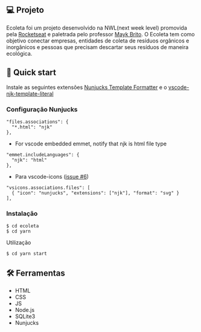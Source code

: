 
## 💻 Projeto <a name = "projeto"></a>

Ecoleta foi um projeto desenvolvido na NWL(next week level) promovida pela [Rocketseat](https://rocketseat.com.br/) e paletrada pelo professor [Mayk Brito](https://github.com/maykbrito). O Ecoleta tem como objetivo conectar empresas, entidades de coleta de resíduos orgânicos e inorgânicos e pessoas que precisam descartar seus resíduos de maneira ecológica.

## 🚀 Quick start <a name = "getting_started"></a>

Instale as seguintes extensões [Nunjucks Template Formatter](https://marketplace.visualstudio.com/items?itemName=okitavera.vscode-nunjucks-formatter) e o [vscode-njk-template-literal](https://marketplace.visualstudio.com/items?itemName=eseom.nunjucks-template)

### Configuração Nunjucks

```
"files.associations": {
  "*.html": "njk"
},
```
- For vscode embedded emmet, notify that njk is html file type

```
"emmet.includeLanguages": {
  "njk": "html"
},
```

- Para vscode-icons ([issue #6](https://github.com/eseom/nunjucks-template/issues/6))

```
"vsicons.associations.files": [
  { "icon": "nunjucks", "extensions": ["njk"], "format": "svg" }
],
```
### Instalação

```
$ cd ecoleta
$ cd yarn
```

Utilização

```
$ cd yarn start
```

## 🛠️ Ferramentas <a name = "usage"></a>

- HTML
- CSS
- JS
- Node.js
- SQLite3
- Nunjucks
